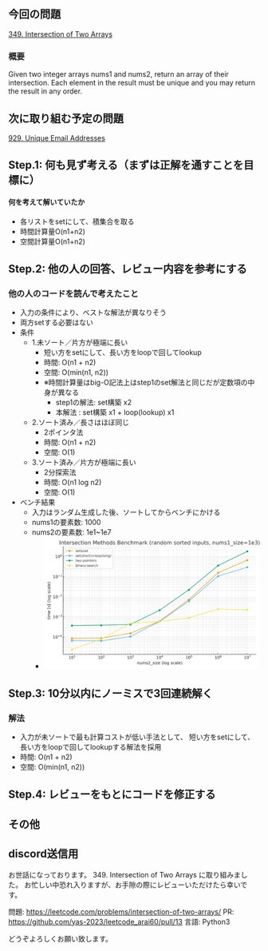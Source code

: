 ## 今回の問題
[349. Intersection of Two Arrays](https://leetcode.com/problems/intersection-of-two-arrays)

### 概要
Given two integer arrays nums1 and nums2, return an array of their intersection. Each element in the result must be unique and you may return the result in any order.

## 次に取り組む予定の問題
[929. Unique Email Addresses](https://leetcode.com/problems/unique-email-addresses)

## Step.1: 何も見ず考える（まずは正解を通すことを目標に）
#### 何を考えて解いていたか
- 各リストをsetにして、積集合を取る
- 時間計算量O(n1+n2)
- 空間計算量O(n1+n2)

## Step.2: 他の人の回答、レビュー内容を参考にする
### 他の人のコードを読んで考えたこと
- 入力の条件により、ベストな解法が異なりそう
- 両方setする必要はない
- 条件
    - 1.未ソート／片方が極端に長い
        - 短い方をsetにして、長い方をloopで回してlookup
        - 時間: O(n1 + n2)
        - 空間: O(min(n1, n2))
        - ※時間計算量はbig-O記法上はstep1のset解法と同じだが定数項の中身が異なる
            - step1の解法: set構築 x2
            - 本解法     : set構築 x1 + loop(lookup) x1
    - 2.ソート済み／長さはほぼ同じ
        - 2ポインタ法
        - 時間: O(n1 + n2)
        - 空間: O(1)
    - 3.ソート済み／片方が極端に長い
        - 2分探索法
        - 時間: O(n1 log n2)
        - 空間: O(1)
- ベンチ結果
    - 入力はランダム生成した後、ソートしてからベンチにかける
    - nums1の要素数: 1000
    - nums2の要素数: 1e1~1e7
        - ![Benchmark chart](intersection_bench_random.png)

## Step.3: 10分以内にノーミスで3回連続解く
### 解法
- 入力が未ソートで最も計算コストが低い手法として、 短い方をsetにして、長い方をloopで回してlookupする解法を採用
- 時間: O(n1 + n2)
- 空間: O(min(n1, n2))

## Step.4: レビューをもとにコードを修正する

## その他

## discord送信用
お世話になっております。
349. Intersection of Two Arrays に取り組みました。
お忙しい中恐れ入りますが、お手隙の際にレビューいただけたら幸いです。

問題: https://leetcode.com/problems/intersection-of-two-arrays/
PR: https://github.com/yas-2023/leetcode_arai60/pull/13
言語: Python3

どうぞよろしくお願い致します。

